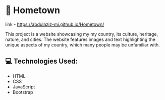 # 🏡 Hometown

link - https://abdulaziz-mi.github.io/Hometown/

This project is a website showcasing my my country, its culture, heritage, nature, and cities. The website features images and text highlighting the unique aspects of my country, which many people may be unfamiliar with.


## 💻 Technologies Used:
- HTML
- CSS
- JavaScript
- Bootstrap
